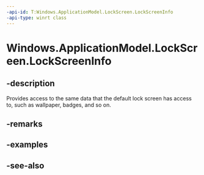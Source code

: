 ```yaml
---
-api-id: T:Windows.ApplicationModel.LockScreen.LockScreenInfo
-api-type: winrt class
---
```


<!-- Class syntax.
public class LockScreenInfo : Windows.ApplicationModel.LockScreen.ILockScreenInfo
-->

# Windows.ApplicationModel.LockScreen.LockScreenInfo

## -description
Provides access to the same data that the default lock screen has access to, such as wallpaper, badges, and so on.

## -remarks
<!--TODO: Document how the developer can obtain this class object, and add or update retriever elements as necessary.-->

## -examples

## -see-also
